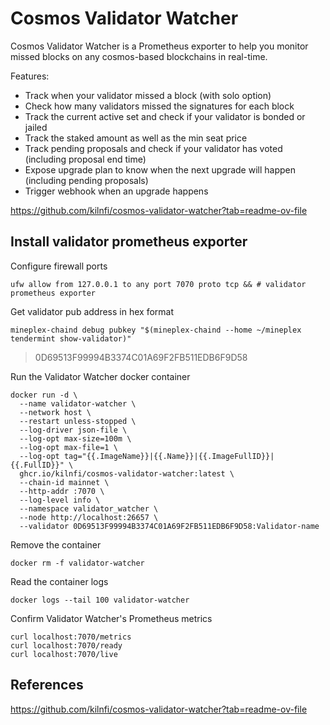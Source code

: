 # Cosmos Validator Watcher
Cosmos Validator Watcher is a Prometheus exporter to help you monitor missed blocks on any cosmos-based blockchains in real-time.

Features:
- Track when your validator missed a block (with solo option)
- Check how many validators missed the signatures for each block
- Track the current active set and check if your validator is bonded or jailed
- Track the staked amount as well as the min seat price
- Track pending proposals and check if your validator has voted (including proposal end time)
- Expose upgrade plan to know when the next upgrade will happen (including pending proposals)
- Trigger webhook when an upgrade happens

https://github.com/kilnfi/cosmos-validator-watcher?tab=readme-ov-file

## Install validator prometheus exporter
Configure firewall ports
```
ufw allow from 127.0.0.1 to any port 7070 proto tcp && # validator prometheus exporter
```

Get validator pub address in hex format
```
mineplex-chaind debug pubkey "$(mineplex-chaind --home ~/mineplex tendermint show-validator)"
```
> 0D69513F99994B3374C01A69F2FB511EDB6F9D58

Run the Validator Watcher docker container
```
docker run -d \
  --name validator-watcher \
  --network host \
  --restart unless-stopped \
  --log-driver json-file \
  --log-opt max-size=100m \
  --log-opt max-file=1 \
  --log-opt tag="{{.ImageName}}|{{.Name}}|{{.ImageFullID}}|{{.FullID}}" \
  ghcr.io/kilnfi/cosmos-validator-watcher:latest \
  --chain-id mainnet \
  --http-addr :7070 \
  --log-level info \
  --namespace validator_watcher \
  --node http://localhost:26657 \
  --validator 0D69513F99994B3374C01A69F2FB511EDB6F9D58:Validator-name
```

Remove the container
```
docker rm -f validator-watcher
```

Read the container logs
```
docker logs --tail 100 validator-watcher
```

Confirm Validator Watcher's Prometheus metrics
```
curl localhost:7070/metrics
curl localhost:7070/ready
curl localhost:7070/live
```

## References
https://github.com/kilnfi/cosmos-validator-watcher?tab=readme-ov-file
